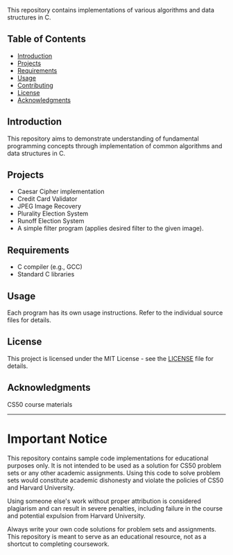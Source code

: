 This repository contains implementations of various algorithms and data structures in C.

## Table of Contents
- [Introduction](#introduction)
- [Projects](#projects)
- [Requirements](#requirements)
- [Usage](#usage)
- [Contributing](#contributing)
- [License](#license)
- [Acknowledgments](#acknowledgments)

## Introduction

This repository aims to demonstrate understanding of fundamental programming concepts through implementation of common algorithms and data structures in C.

## Projects

- Caesar Cipher implementation
- Credit Card Validator
- JPEG Image Recovery
- Plurality Election System
- Runoff Election System
- A simple filter program (applies desired filter to the given image).

## Requirements

- C compiler (e.g., GCC)
- Standard C libraries

## Usage

Each program has its own usage instructions. Refer to the individual source files for details.


## License

This project is licensed under the MIT License - see the [LICENSE](LICENSE) file for details.

## Acknowledgments

CS50 course materials

---

# Important Notice

This repository contains sample code implementations for educational purposes only. It is not intended to be used as a solution for CS50 problem sets or any other academic assignments. Using this code to solve problem sets would constitute academic dishonesty and violate the policies of CS50 and Harvard University.

Using someone else's work without proper attribution is considered plagiarism and can result in severe penalties, including failure in the course and potential expulsion from Harvard University.

Always write your own code solutions for problem sets and assignments. This repository is meant to serve as an educational resource, not as a shortcut to completing coursework.
